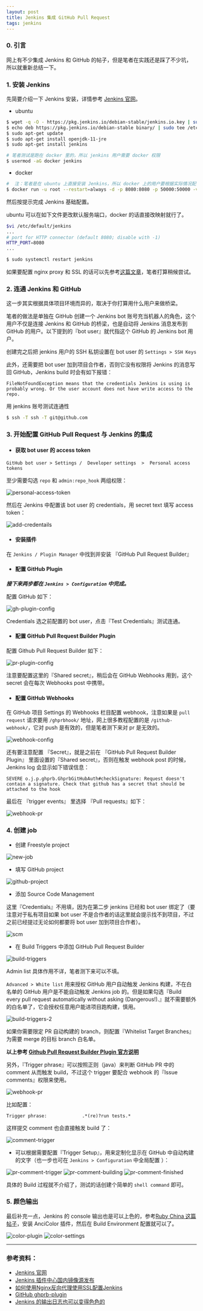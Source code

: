 ```yaml
---
layout: post
title: Jenkins 集成 GitHub Pull Request
tags: jenkins
---
```


### 0. 引言

网上有不少集成 Jenkins 和 GitHub 的帖子，但是笔者在实践还是踩了不少坑，所以就重新总结一下。

### 1. 安装 Jenkins

先简要介绍一下 Jenkins 安装，详情参考 [Jenkins 官网](https://jenkins.io/download/)。

* ubuntu

```bash
$ wget -q -O - https://pkg.jenkins.io/debian-stable/jenkins.io.key | sudo apt-key add -
$ echo deb https://pkg.jenkins.io/debian-stable binary/ | sudo tee /etc/apt/sources.list.d/jenkins.list
$ sudo apt-get update
$ sudo apt-get install openjdk-11-jre
$ sudo apt-get install jenkins

# 笔者测试是跑在 docker 里的，所以 jenkins 用户需要 docker 权限
$ usermod -aG docker jenkins
```

* docker

```bash
#  注：笔者是在 ubuntu 上直接安装 Jenkins，所以 docker 上的用户要根据实际情况配置
$ docker run -u root --restart=always -d -p 8080:8080 -p 50000:50000 -v jenkins-data:/var/jenkins_home -v /var/run/docker.sock:/var/run/docker.sock -v /etc/localtime:/etc/localtime -v /path/to/jenkins-key:/root/.ssh --name jenkins jenkins/jenkins:lts
```

然后按提示完成 Jenkins 基础配置。

ubuntu 可以在如下文件更改默认服务端口，docker 的话直接改映射就行了。

```bash
$vi /etc/default/jenkins
...
# port for HTTP connector (default 8080; disable with -1)
HTTP_PORT=8080
...

$ sudo systemctl restart jenkins
```

如果要配置 nginx proxy 和 SSL 的话可以先参考[这篇文章](https://www.howtoing.com/how-to-configure-jenkins-with-ssl-using-an-nginx-reverse-proxy/)，笔者打算稍候尝试。

### 2. 连通 Jenkins 和 GitHub

这一步其实根据具体项目环境而异的，取决于你打算用什么用户来做桥梁。

笔者的做法是单独在 GitHub 创建一个 Jenkins bot 账号充当机器人的角色，这个用户不仅是连接 Jenkins 和 GitHub 的桥梁，也是自动将 Jenkins 消息发布到 GitHub 的用户。以下提到的『bot user』就代指这个 GitHub 的 Jenkins bot 用户。

创建完之后把 jenkins 用户的 SSH 私钥设置在 bot user 的 `Settings > SSH Keys`

此外，还需要把 bot user 加到项目合作者，否则它没有权限将 Jenkins 的消息写回 GitHub，Jenkins build 时会有如下报错：

```
FileNotFoundException means that the credentials Jenkins is using is probably wrong. Or the user account does not have write access to the repo.
```

用 jenkins 账号测试连通性

```bash
$ ssh -T ssh -T git@github.com
```

### 3. 开始配置 GitHub Pull Request 与 Jenkins 的集成

- #### 获取 bot user 的 access token

```
GitHub bot user > Settings /  Developer settings  >  Personal access tokens
```

至少需要勾选 `repo` 和 `admin:repo_hook` 两组权限：

![personal-access-token](/assets/img/posts/2020/jenkins-github/personal-access-token.jpg "access token")

然后在 Jenkins 中配置该 bot user 的 credentials，用 secret text 填写 access token：

![add-credentails](/assets/img/posts/2020/jenkins-github/add-credentails.jpg "add credentails")

- #### 安装插件

在 `Jenkins / Plugin Manager` 中找到并安装 『GitHub Pull Request Builder』

- #### 配置 GitHub Plugin

***接下来两步都在 `Jenkins > Configuration` 中完成。***

配置 GitHub 如下：

![gh-plugin-config](/assets/img/posts/2020/jenkins-github/gh-plugin-config.jpg "gh plugin config")

Credentials 选之前配置的 bot user，点击『Test Credentials』测试连通。

- #### 配置 GitHub Pull Request Builder Plugin

配置 Github Pull Request Builder 如下：

![pr-plugin-config](/assets/img/posts/2020/jenkins-github/pr-plugin-config.jpg "pr plugin config")

注意要配置这里的『Shared secret』，稍后会在 GitHub Webhooks 用到，这个 secret 会在每次 Webhooks post 中携带。

- #### 配置 GitHub Webhooks

在 GitHub 项目 Settings 的 Webhooks 栏目配置 webhook，注意如果是 `pull request` 请求要用 `/ghprbhook/` 地址，网上很多教程配置的是 `/github-webhook/`，它对 push 是有效的，但是笔者测下来对 pr 是无效的。

![webhook-config](/assets/img/posts/2020/jenkins-github/webhook-config.jpg "webhook config")

还有要注意配置 『Secret』，就是之前在 『GitHub Pull Request Builder Plugin』 里面设置的『Shared secret』，否则在触发 webhook post 的时候，Jenkins log 会显示如下错误信息：

```
SEVERE o.j.p.ghprb.GhprbGitHubAuth#checkSignature: Request doesn't contain a signature. Check that github has a secret that should be attached to the hook
```

最后在 『trigger events』 里选择 『Pull requests』如下：

![webhook-pr](/assets/img/posts/2020/jenkins-github/webhook-pr.jpg "webhook pr")

### 4. 创建 job

* 创建 Freestyle project

![new-job](/assets/img/posts/2020/jenkins-github/new-job.jpg "new job")

* 填写 GitHub project

![github-project](/assets/img/posts/2020/jenkins-github/github-project.jpg "github project")

* 添加 Source Code Management

这里『Credentials』不用填，因为在第二步 jenkins 已经和 bot user 绑定了（要注意对于私有项目如果 bot user 不是合作者的话这里就会提示找不到项目，不过之前已经提过无论如何都要将 bot user 加到项目合作者）。

![scm](/assets/img/posts/2020/jenkins-github/scm.jpg "scm")

* 在 Build Triggers 中添加 GitHub Pull Request Builder

![build-triggers](/assets/img/posts/2020/jenkins-github/build-triggers.jpg "build triggers")

Admin list 具体作用不详，笔者测下来可以不填。

`Advanced > White list` 用来授权 GitHub 用户自动触发 Jenkins 构建，不在白名单的 GitHub 用户是不能自动触发 Jenkins job 的。但是如果勾选『Build every pull request automatically without asking (Dangerous!).』就不需要额外的白名单了，它会授权任意用户能进项目跑构建，慎用。

![build-triggers-2](/assets/img/posts/2020/jenkins-github/build-triggers-2.jpg "build triggers 2")

如果你需要限定 PR 自动构建的 branch，则配置『Whitelist Target Branches』为需要 merge 的目标 branch 白名单。

**以上参考 [Github Pull Request Builder Plugin 官方说明](https://github.com/jenkinsci/ghprb-plugin/blob/master/README.md#creating-a-job)**

另外，『Trigger phrase』可以按照正则（java）来判断 GitHub PR 中的 comment 从而触发 build，不过这个 trigger 要配合 webhook 的『Issue comments』权限来使用。

![webhook-pr](/assets/img/posts/2020/jenkins-github/webhook-pr.jpg "webhook pr")

比如配置：

```
Trigger phrase:             .*(re)?run tests.*
```

这样提交 comment 也会直接触发 build 了：

![comment-trigger](/assets/img/posts/2020/jenkins-github/comment-trigger.jpg "comment-trigger")

* 可以根据需要配置『Trigger Setup』，用来定制化显示在 GitHub 中自动构建的文字（也一步也可在 `Jenkins > Configuration` 中全局配置 ）：

![pr-comment-trigger](/assets/img/posts/2020/jenkins-github/pr-comment-trigger.jpg "pr comment trigger")
![pr-comment-building](/assets/img/posts/2020/jenkins-github/pr-comment-building.jpg "pr comment building")
![pr-comment-finished](/assets/img/posts/2020/jenkins-github/pr-comment-finished.jpg "pr comment finished")

具体的 Build 过程就不介绍了，测试的话创建个简单的 `shell command` 即可。

### 5. 颜色输出

最后补充一点，Jenkins 的 console 输出也是可以上色的，参考[Ruby China 这篇帖子](https://ruby-china.org/topics/30827)，安装 AnciColor 插件，然后在 Build Environment 配置就可以了。

![color-plugin](/assets/img/posts/2020/jenkins-github/color-plugin.jpg "color plugin")
![color-settings](/assets/img/posts/2020/jenkins-github/color-settings.jpg "color settings")

---

### 参考资料：

* [Jenkins 官网](https://jenkins.io)
* [Jenkins 插件中心国内镜像源发布](https://community.jenkins-zh.cn/t/jenkins/26)
* [如何使用Nginx反向代理使用SSL配置Jenkins](https://www.howtoing.com/how-to-configure-jenkins-with-ssl-using-an-nginx-reverse-proxy/)
* [GitHub ghprb-plugin](https://github.com/jenkinsci/ghprb-plugin)
* [Jenkins 的输出日志也可以变得色色的](https://ruby-china.org/topics/30827)

